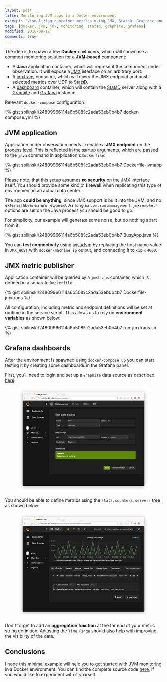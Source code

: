 ```yaml
---
layout: post
title: Monitoring JVM apps in a Docker environment
excerpt: "Visualizing container metrics using JMX, StatsD, Graphite and Grafana."
tags: [docker, jvm, jmx, monitoring, statsd, graphite, grafana]
modified: 2016-09-12
comments: true
---
```


The idea is to spawn a few **Docker** containers, which will showcase a common
monitoring solution for a **JVM-based** component:

- A **Java** application container, which will represent the component under
observation. It will expose a [JMX](https://en.wikipedia.org/wiki/Java_Management_Extensions) interface on an arbitrary port.
- A [jmxtrans](https://github.com/jmxtrans/jmxtrans) container, which will query
the JMX endpoint and push selected metrics over UDP to [StatsD](https://github.com/etsy/statsd).
- A [dashboard](https://github.com/kamon-io/docker-grafana-graphite) container,
which will contain the [StatsD](https://github.com/etsy/statsd) server along with a [Graphite](https://graphiteapp.org/) and [Grafana](http://grafana.org/) instance.

Relevant `docker-compose` configuration:

{% gist sbilinski/24809966114a6b5089c2ada53eb0b4b7 docker-compose.yml %}

## JVM application

Application under observation needs to enable a **JMX endpoint** on the process level. This is
reflected in the startup arguments, which are passed to the `java` command in
application's `Dockerfile`:

{% gist sbilinski/24809966114a6b5089c2ada53eb0b4b7 Dockerfile-jvmapp %}

Please note, that this setup assumes **no security** on the JMX interface itself.
You should provide some kind of **firewall** when replicating this type of environment
in an actual data center.

The app **could be anything**, since JMX support is built into the JVM, and no
external libraries are required. As long as `com.sun.management.jmxremote.*` options
are set on the Java process you should be good to go.

For simplicity, our example will generate some noise, but do nothing apart from it:

{% gist sbilinski/24809966114a6b5089c2ada53eb0b4b7 BusyApp.java %}

You can **test connectivity** using [jvisualvm](http://docs.oracle.com/javase/6/docs/technotes/tools/share/jvisualvm.html)
by replacing the host name value in `JMX_HOST` with `docker-machine ip` output, and
 connecting it to `<ip>:4000`.

## JMX metric publisher

Application container will be queried by a `jmxtrans` container, which is defined in a
separate `Dockerfile`:

{% gist sbilinski/24809966114a6b5089c2ada53eb0b4b7 Dockerfile-jmxtrans %}

All configuration, including metric and endpoint definitions will be set at
runtime in the service script. This allows us to rely on **environment variables**
as shown below:

{% gist sbilinski/24809966114a6b5089c2ada53eb0b4b7 run-jmxtrans.sh %}

## Grafana dashboards

After the environment is spawned using `docker-compose up` you can start testing
it by creating some dashboards in the Grafana panel.

First, you'll need to login and set up a `Graphite` data source as described [here](https://github.com/kamon-io/docker-grafana-graphite#using-the-dashboards):

<figure>
    <a href="/images/posts/grafana_datasource_config.png" title="Setting up Graphite data source in Grafana."><img src="/images/posts/grafana_datasource_config.png" alt="Grafana datasource screenshot" ></a>
</figure>

You should be able to define metrics using the `stats.counters.servers` tree as shown below:

<figure>
    <a href="/images/posts/grafana_jvm_heap.png" title="Setting up a jmxtrans metric in Grafana."><img src="/images/posts/grafana_jvm_heap.png" alt="Grafana dashboard screenshot" ></a>
</figure>

Don't forget to add an **aggregation function** at the far end of your metric string
 definition. Adjusting the `Time Range` should also help with improving the visibility
 of the data.

## Conclusions

I hope this minimal example will help you to get started with JVM monitoring in a
Docker environment. You can find the complete source code [here](https://gist.github.com/sbilinski/24809966114a6b5089c2ada53eb0b4b7), if you
would like to experiment with it yourself.
